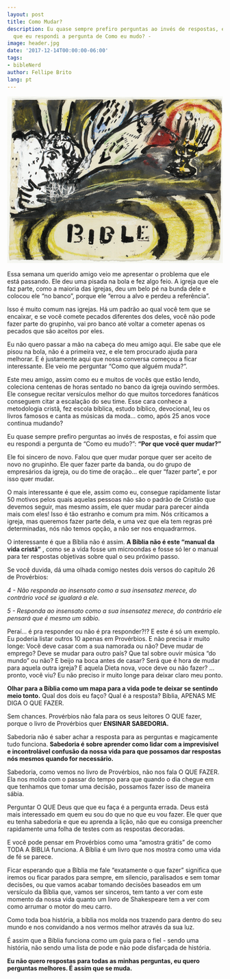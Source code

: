 ```yaml
---
layout: post
title: Como Mudar?
description: Eu quase sempre prefiro perguntas ao invés de respostas, e foi assim
  que eu respondi a pergunta de Como eu mudo? -
image: header.jpg
date: '2017-12-14T00:00:00-06:00'
tags:
- bibleNerd
author: Fellipe Brito
lang: pt
---
```


![images](/img/posts/2017/bible.jpg)

Essa semana um querido amigo veio me apresentar o problema que ele está
passando. Ele deu uma pisada na bola e fez algo feio. A igreja que ele faz
parte, como a maioria das igrejas, deu um belo pé na bunda dele e colocou ele
“no banco”, porque ele “errou a alvo e perdeu a referência”.

Isso é muito comum nas igrejas. Há um padrão ao qual você tem que se encaixar,
e se você comete pecados diferentes dos deles, você não pode fazer parte do
grupinho, vai pro banco até voltar a cometer apenas os pecados que são aceitos
por eles.

Eu não quero passar a mão na cabeça do meu amigo aqui. Ele sabe que ele pisou
na bola, não é a primeira vez, e ele tem procurado ajuda para melhorar. E é
justamente aqui que nossa conversa começou a ficar interessante. Ele veio me
perguntar “Como que alguém muda?”.

Este meu amigo, assim como eu e muitos de vocês que estão lendo, coleciona
centenas de horas sentado no banco da igreja ouvindo sermões. Ele consegue
recitar versículos melhor do que muitos torcedores fanáticos conseguem citar a
escalação do seu time. Esse cara conhece a metodologia cristã, fez escola
bíblica, estudo bíblico, devocional, leu os livros famosos e canta as músicas
da moda… como, após 25 anos voce continua mudando?

Eu quase sempre prefiro perguntas ao invés de respostas, e foi assim que eu
respondi a pergunta de “Como eu mudo?”: **“Por que você quer mudar?”**

Ele foi sincero de novo. Falou que quer mudar porque quer ser aceito de novo
no grupinho. Ele quer fazer parte da banda, ou do grupo de empresários da
igreja, ou do time de oração… ele quer “fazer parte”, e por isso quer mudar.

O mais interessante é que ele, assim como eu, consegue rapidamente listar 50
motivos pelos quais aquelas pessoas não são o padrão de Cristão que devemos
seguir, mas mesmo assim, ele quer mudar para parecer ainda mais com eles! Isso
é tão estranho e comum pra mim. Nós criticamos a igreja, mas queremos fazer
parte dela, e uma vez que ela tem regras pré determinadas, nós não temos
opção, a não ser nos enquadrarmos.

O interessante é que a Bíblia não é assim. **A Bíblia não é este “manual da
vida cristã”** , como se a vida fosse um microondas e fosse só ler o manual
para ter respostas objetivas sobre qual o seu próximo passo.

Se você duvida, dá uma olhada comigo nestes dois versos do capitulo 26 de
Provérbios:

_4 - Não responda ao insensato como a sua insensatez merece, do contrário você
se igualará a ele._

_5 - Responda ao insensato como a sua insensatez merece, do contrário ele
pensará que é mesmo um sábio._

Peraí… é pra responder ou não é pra responder?!? E este é só um exemplo. Eu
poderia listar outros 10 apenas em Provérbios. E não precisa ir muito longe:
Você deve casar com a sua namorada ou não? Deve mudar de emprego? Deve se
mudar para outro país? Que tal sobre ouvir música “do mundo” ou não? E beijo
na boca antes de casar? Será que é hora de mudar para aquela outra igreja? E
aquela Dieta nova, voce deve ou não fazer? … pronto, você viu? Eu não preciso
ir muito longe para deixar claro meu ponto.

**Olhar para a Bíblia como um mapa para a vida pode te deixar se sentindo meio
tonto.** Qual dos dois eu faço? Qual é a resposta? Bíblia, APENAS ME DIGA O
QUE FAZER.

Sem chances. Provérbios não fala para os seus leitores O QUE fazer, porque o
livro de Provérbios quer **ENSINAR SABEDORIA.**

Sabedoria não é saber achar a resposta para as perguntas e magicamente tudo
funciona. **Sabedoria é sobre aprender como lidar com a imprevisível e
incontrolável confusão da nossa vida para que possamos dar respostas nós
mesmos quando for necessário.**

Sabedoria, como vemos no livro de Provérbios, não nos fala O QUE FAZER. Ela
nos molda com o passar do tempo para que quando o dia chegue em que tenhamos
que tomar uma decisão, possamos fazer isso de maneira sábia.

Perguntar O QUE Deus que que eu faça é a pergunta errada. Deus está mais
interessado em quem eu sou do que no que eu vou fazer. Ele quer que eu tenha
sabedoria e que eu aprenda a lição, não que eu consiga preencher rapidamente
uma folha de testes com as respostas decoradas.

E você pode pensar em Provérbios como uma “amostra grátis” de como TODA A
BIBLIA funciona. A Bíblia é um livro que nos mostra como uma vida de fé se
parece.

Ficar esperando que a Bíblia me fale “exatamente o que fazer” significa que
iremos ou ficar parados para sempre, em silencio, paralisados e sem tomar
decisões, ou que vamos acabar tomando decisões baseados em um versículo da
Bíblia que, vamos ser sinceros, tem tanto a ver com este momento da nossa vida
quanto um livro de Shakespeare tem a ver com como arrumar o motor do meu
carro.

Como toda boa história, a bíblia nos molda nos trazendo para dentro do seu
mundo e nos convidando a nos vermos melhor através da sua luz.

É assim que a Bíblia funciona como um guia para o fiel - sendo uma história,
não sendo uma lista de pode e não pode disfarçada de história.

**Eu não quero respostas para todas as minhas perguntas, eu quero perguntas
melhores. É assim que se muda.**

